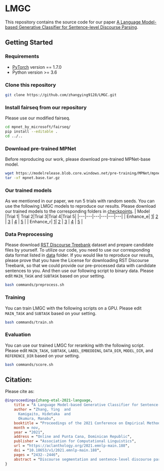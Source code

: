 # LMGC
This repository contains the source code for our paper [A Language Model-based Generative Classifier for Sentence-level Discourse Parsing](https://aclanthology.org/2021.emnlp-main.188/).

## Getting Started
### Requirements
* [PyTorch](http://pytorch.org/) version == 1.7.0
* Python version >= 3.6

### Clone this repository 
```sh
git clone https://github.com/zhangying9128/LMGC.git
```

### Install fairseq from our repository
Please use our modified fairseq.
```sh
cd mpnet_by_microsoft/fairseq/
pip install --editable .
cd ../..
```

### Download pre-trained MPNet
Before reproducing our work, please download pre-trained MPNet-base model.
```sh
wget https://modelrelease.blob.core.windows.net/pre-training/MPNet/mpnet.base.tar.gz
tar -xf mpnet.base.tar.gz
```

### Our trained models
As we mentioned in our paper, we run 5 trials with random seeds. You can use the following LMGC models to reproduce our results.
Please download our trained models to the corresponding folders in [checkpoints](https://github.com/zhangying9128/LMGC/tree/main/checkpoints).
| Model |Trial 1| Trial 2|Trial 3|Trial 4|Trial 5|
|---|---|---|---|---|---|
| Enhance_e| [1](https://drive.google.com/file/d/17ZC_Sv1NNKJpr6ocHUSmEALFwxcIvv2L/view?usp=share_link)| [2](https://drive.google.com/file/d/1uR4mA7P9_SEaQD5Cd4IXKSJzeXND5eoB/view?usp=share_link) | [3](https://drive.google.com/file/d/1Rvs_Z2BdsvddyOuXEIxD_Kg7B6RJxG7e/view?usp=share_link) | [4](https://drive.google.com/file/d/1VHJ3yDZo8uiTCK5SU3NoUsgaXD3ielIP/view?usp=share_link) | [5](https://drive.google.com/file/d/1tjbBZcqsFm1R5Qpf8x6hUjZ-CvXs8N69/view?usp=share_link) | 
| Enhance_r| [1](https://drive.google.com/file/d/1lyixH0hhUxwI7S31VNhJLqWdpC_u9D25/view?usp=share_link)| [2](https://drive.google.com/file/d/143HaipOk6ea7utBMmEA-a1WmSJQ19QFt/view?usp=share_link) | [3](https://drive.google.com/file/d/1sHLUl6yMdUFcBtk4HrMIyNfmV2JBxm36/view?usp=share_link) | [4](https://drive.google.com/file/d/1VrpRSBxwfFnBLtpOhJ01z8GHsRrpStyM/view?usp=share_link) | [5](https://drive.google.com/file/d/1Q1quzoCMnCbXLnchhrf0PTEkFI3VaHqA/view?usp=share_link) | 

### Data Preprocessing
Please download [RST Discourse Treebank](https://catalog.ldc.upenn.edu/LDC2002T07) dataset and prepare candidate files by yourself. 
To utilize our code, you need to use our corresponding data format listed in [data](https://github.com/zhangying9128/LMGC/tree/main/data) folder. If you would like to reproduce our results, please prove that you have the License for downloading RST Discourse Treebank, so that we could provide our pre-processed data with candidate sentences to you.
And then use our following script to binary data. Please edit `MAIN_TASK` and `SUBTASK` based on your setting.
```sh
bash commands/preprocess.sh
```

### Training
You can train LMGC with the following scripts on a GPU. Please edit `MAIN_TASK` and `SUBTASK` based on your setting.
```sh
bash commands/train.sh
```


### Evaluation
You can use our trained LMGC for reranking with the following script.
Please edit `MAIN_TASK`, `SUBTASK`, `LABEL_EMBEDDING`, `DATA_DIR`, `MODEL_DIR`, and `REFERENCE_DIR` based on your setting.
```sh
bash commands/score.sh
```

## Citation:
Please cite as:
```bibtex
@inproceedings{zhang-etal-2021-language,
    title = "A Language Model-based Generative Classifier for Sentence-level Discourse Parsing",
    author = "Zhang, Ying  and
      Kamigaito, Hidetaka  and
      Okumura, Manabu",
    booktitle = "Proceedings of the 2021 Conference on Empirical Methods in Natural Language Processing",
    month = nov,
    year = "2021",
    address = "Online and Punta Cana, Dominican Republic",
    publisher = "Association for Computational Linguistics",
    url = "https://aclanthology.org/2021.emnlp-main.188",
    doi = "10.18653/v1/2021.emnlp-main.188",
    pages = "2432--2446",
    abstract = "Discourse segmentation and sentence-level discourse parsing play important roles for various NLP tasks to consider textual coherence. Despite recent achievements in both tasks, there is still room for improvement due to the scarcity of labeled data. To solve the problem, we propose a language model-based generative classifier (LMGC) for using more information from labels by treating the labels as an input while enhancing label representations by embedding descriptions for each label. Moreover, since this enables LMGC to make ready the representations for labels, unseen in the pre-training step, we can effectively use a pre-trained language model in LMGC. Experimental results on the RST-DT dataset show that our LMGC achieved the state-of-the-art F1 score of 96.72 in discourse segmentation. It further achieved the state-of-the-art relation F1 scores of 84.69 with gold EDU boundaries and 81.18 with automatically segmented boundaries, respectively, in sentence-level discourse parsing.",
}
```
